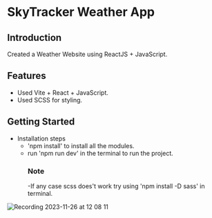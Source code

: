 # SkyTracker Weather App

## Introduction

Created a Weather Website using ReactJS + JavaScript.

## Features
- Used Vite + React + JavaScript.
- Used SCSS for styling.

## Getting Started

- Installation steps
    - 'npm install' to install all the modules.
    - run 'npm run dev' in the terminal to run the project.
      ### Note
        -If any case scss does't work try using 'npm install -D sass' in terminal.


![Recording 2023-11-26 at 12 08 11](https://github.com/Ritik1431/weather-app/assets/94741846/2fc36e93-65a3-4aa2-b1de-7d12808ca00c)


